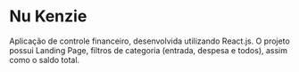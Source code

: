 # Nu Kenzie

Aplicação de controle financeiro, desenvolvida utilizando React.js. O projeto possui Landing Page, filtros de categoria (entrada, despesa e todos), assim como o saldo total.

